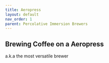 ```yaml
---
title: Aeropress
layout: default
nav_order: 1
parent: Percolative Immersion Brewers
---
```


## Brewing Coffee on a Aeropress
a.k.a the most versatile brewer
